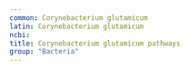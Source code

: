 ```yaml
---
common: Corynebacterium glutamicum
latin: Corynebacterium glutamicum
ncbi: 
title: Corynebacterium glutamicum pathways
group: "Bacteria"
---
```


